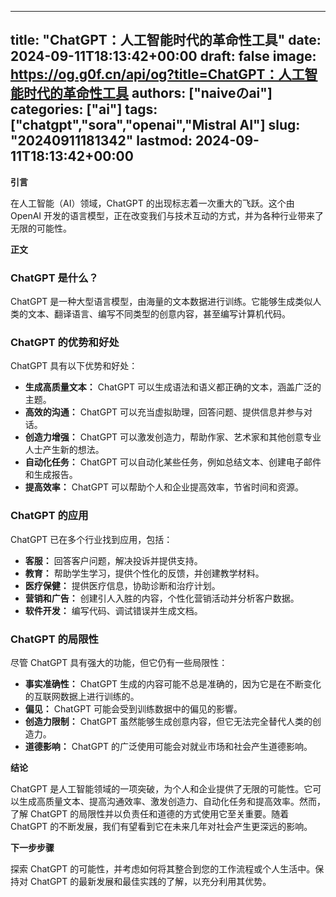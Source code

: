
---
title: "ChatGPT：人工智能时代的革命性工具"
date: 2024-09-11T18:13:42+00:00
draft: false
image: https://og.g0f.cn/api/og?title=ChatGPT：人工智能时代的革命性工具
authors: ["naiveのai"]
categories: ["ai"]
tags: ["chatgpt","sora","openai","Mistral AI"]
slug: "20240911181342"
lastmod: 2024-09-11T18:13:42+00:00
---
**引言**

在人工智能（AI）领域，ChatGPT 的出现标志着一次重大的飞跃。这个由 OpenAI 开发的语言模型，正在改变我们与技术互动的方式，并为各种行业带来了无限的可能性。

**正文**

### ChatGPT 是什么？

ChatGPT 是一种大型语言模型，由海量的文本数据进行训练。它能够生成类似人类的文本、翻译语言、编写不同类型的创意内容，甚至编写计算机代码。

### ChatGPT 的优势和好处

ChatGPT 具有以下优势和好处：

* **生成高质量文本：** ChatGPT 可以生成语法和语义都正确的文本，涵盖广泛的主题。
* **高效的沟通：** ChatGPT 可以充当虚拟助理，回答问题、提供信息并参与对话。
* **创造力增强：** ChatGPT 可以激发创造力，帮助作家、艺术家和其他创意专业人士产生新的想法。
* **自动化任务：** ChatGPT 可以自动化某些任务，例如总结文本、创建电子邮件和生成报告。
* **提高效率：** ChatGPT 可以帮助个人和企业提高效率，节省时间和资源。

### ChatGPT 的应用

ChatGPT 已在多个行业找到应用，包括：

* **客服：** 回答客户问题，解决投诉并提供支持。
* **教育：** 帮助学生学习，提供个性化的反馈，并创建教学材料。
* **医疗保健：** 提供医疗信息，协助诊断和治疗计划。
* **营销和广告：** 创建引人入胜的内容，个性化营销活动并分析客户数据。
* **软件开发：** 编写代码、调试错误并生成文档。

### ChatGPT 的局限性

尽管 ChatGPT 具有强大的功能，但它仍有一些局限性：

* **事实准确性：** ChatGPT 生成的内容可能不总是准确的，因为它是在不断变化的互联网数据上进行训练的。
* **偏见：** ChatGPT 可能会受到训练数据中的偏见的影響。
* **创造力限制：** ChatGPT 虽然能够生成创意内容，但它无法完全替代人类的创造力。
* **道德影响：** ChatGPT 的广泛使用可能会对就业市场和社会产生道德影响。

**结论**

ChatGPT 是人工智能领域的一项突破，为个人和企业提供了无限的可能性。它可以生成高质量文本、提高沟通效率、激发创造力、自动化任务和提高效率。然而，了解 ChatGPT 的局限性并以负责任和道德的方式使用它至关重要。随着 ChatGPT 的不断发展，我们有望看到它在未来几年对社会产生更深远的影响。

**下一步步骤**

探索 ChatGPT 的可能性，并考虑如何将其整合到您的工作流程或个人生活中。保持对 ChatGPT 的最新发展和最佳实践的了解，以充分利用其优势。